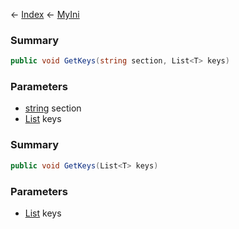 ← [Index](Api-Index) ← [MyIni](VRage.Game.ModAPI.Ingame.Utilities.MyIni)

### Summary

```csharp
public void GetKeys(string section, List<T> keys)
```

### Parameters

* [string](https://docs.microsoft.com/en-us/dotnet/api/system.string?view=netframework-4.6) section
* [List<T>](https://docs.microsoft.com/en-us/dotnet/api/system.collections.generic.list?view=netframework-4.6) keys
### Summary

```csharp
public void GetKeys(List<T> keys)
```

### Parameters

* [List<T>](https://docs.microsoft.com/en-us/dotnet/api/system.collections.generic.list?view=netframework-4.6) keys

